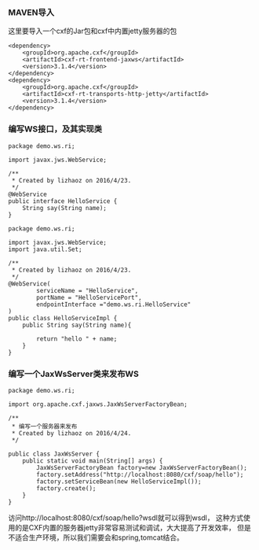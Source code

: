 ### MAVEN导入
这里要导入一个cxf的Jar包和cxf中内置jetty服务器的包
```
<dependency>
    <groupId>org.apache.cxf</groupId>
    <artifactId>cxf-rt-frontend-jaxws</artifactId>
    <version>3.1.4</version>
</dependency>
<dependency>
    <groupId>org.apache.cxf</groupId>
    <artifactId>cxf-rt-transports-http-jetty</artifactId>
    <version>3.1.4</version>
</dependency>
```
### 编写WS接口，及其实现类
```
package demo.ws.ri;

import javax.jws.WebService;

/**
 * Created by lizhaoz on 2016/4/23.
 */
@WebService
public interface HelloService {
    String say(String name);
}
```
```
package demo.ws.ri;

import javax.jws.WebService;
import java.util.Set;

/**
 * Created by lizhaoz on 2016/4/23.
 */
@WebService(
        serviceName = "HelloService",
        portName = "HelloServicePort",
        endpointInterface ="demo.ws.ri.HelloService"
)
public class HelloServiceImpl {
    public String say(String name){

        return "hello " + name;
    }
}
```

### 编写一个JaxWsServer类来发布WS
```
package demo.ws.ri;

import org.apache.cxf.jaxws.JaxWsServerFactoryBean;

/**
 * 编写一个服务器来发布
 * Created by lizhaoz on 2016/4/24.
 */

public class JaxWsServer {
    public static void main(String[] args) {
        JaxWsServerFactoryBean factory=new JaxWsServerFactoryBean();
        factory.setAddress("http://localhost:8080/cxf/soap/hello");
        factory.setServiceBean(new HelloServiceImpl());
        factory.create();
    }
}
```
访问http://localhost:8080/cxf/soap/hello?wsdl就可以得到wsdl，
这种方式使用的是CXF内置的服务器jetty非常容易测试和调试，大大提高了开发效率，
但是不适合生产环境，所以我们需要会和spring,tomcat结合。
